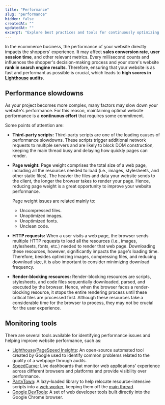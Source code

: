 ```yaml
---
title: "Performance"
slug: "performance"
hidden: false
createdAt: ""
updatedAt: ""
excerpt: "Explore best practices and tools for continuously optimizing your website’s performance."
---
```


In the ecommerce business, the performance of your website directly impacts the shoppers' experience. It may affect **sales conversion rate**, **user session time**, and other relevant metrics. Every millisecond counts and influences the shopper's decision-making process and your store's website **rank in search engine results**. Therefore, ensuring that your website is as fast and performant as possible is crucial, which leads to **high scores in [Lighthouse](https://developer.chrome.com/docs/lighthouse/overview) audits**.

## Performance slowdowns

As your project becomes more complex, many factors may slow down your website's performance. For this reason, maintaining optimal website performance is a **continuous effort** that requires some commitment.

Some points of attention are:

- **Third-party scripts:** Third-party scripts are one of the leading causes of performance slowdowns. These scripts trigger additional network requests to multiple servers and are likely to block DOM construction, keeping the main thread busy and delaying how quickly pages can render.

- **Page weight:** Page weight comprises the total size of a web page, including all the resources needed to load (i.e., images, stylesheets, and other static files). The heavier the files and data your website sends to the client, the longer the browser takes to render your page. Hence, reducing page weight is a great opportunity to improve your website performance.

  Page weight issues are related mainly to:

  - Uncompressed files.
  - Unoptimized images.
  - Unoptimized fonts.
  - Unclean code.

- **HTTP requests:** When a user visits a web page, the browser sends multiple HTTP requests to load all the resources (i.e., images, stylesheets, fonts, etc.) needed to render that web page. Downloading these resources, however, significantly impacts the page's loading time. Therefore, besides optimizing images, compressing files, and reducing download size, it is also important to consider minimizing download frequency.

- **Render-blocking resources:** Render-blocking resources are scripts, stylesheets, and code files sequentially downloaded, parsed, and executed by the browser. Hence, when the browser faces a render-blocking resource, it stops the entire rendering process until these critical files are processed first. Although these resources take a considerable time for the browser to process, they may not be crucial for the user experience.
 
## Monitoring tools

There are several tools available for identifying performance issues and helping improve website performance, such as:

- [Lighthouse](https://developer.chrome.com/docs/lighthouse/overview)/[PageSpeed Insights](https://pagespeed.web.dev/): An open-source automated tool created by Google used to identify common problems related to the quality of a webpage through audits.
- [SpeedCurve](https://speedcurve.com/): Live dashboards that monitor web applications' experience across different browsers and platforms and provide visibility over performance.
- [PartyTown](https://partytown.builder.io/): A lazy-loaded library to help relocate resource-intensive scripts into a [web worker](https://developer.mozilla.org/en-US/docs/Web/API/Web_Workers_API), keeping them off the [main thread](https://developer.mozilla.org/en-US/docs/Glossary/Main_thread).
- [Google DevTools](https://developer.chrome.com/docs/devtools/): A set of web developer tools built directly into the Google Chrome browser.

